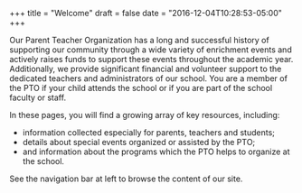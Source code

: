 +++
title = "Welcome"
draft = false
date = "2016-12-04T10:28:53-05:00"
+++

Our Parent Teacher Organization has a long and successful history of supporting our community through a wide variety of enrichment events and actively raises funds to support these events throughout the academic year. Additionally, we provide significant financial and volunteer support to the dedicated teachers and administrators of our school. You are a member of the PTO if your child attends the school or if you are part of the school faculty or staff.

In these pages, you will find a growing array of key resources, including:

* information collected especially for parents, teachers and students;
* details about special events organized or assisted by the PTO;
* and information about the programs which the PTO helps to organize at the school.

See the navigation bar at left to browse the content of our site.


